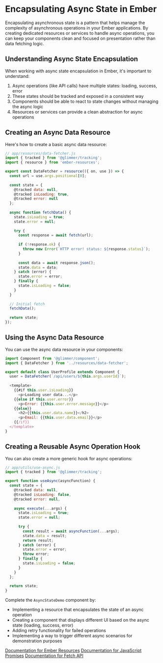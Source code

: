 # Encapsulating Async State in Ember

Encapsulating asynchronous state is a pattern that helps manage the complexity of asynchronous operations in your Ember applications. By creating dedicated resources or services to handle async operations, you can keep your components clean and focused on presentation rather than data fetching logic.

## Understanding Async State Encapsulation

When working with async state encapsulation in Ember, it's important to understand:

1. Async operations (like API calls) have multiple states: loading, success, error
2. These states should be tracked and exposed in a consistent way
3. Components should be able to react to state changes without managing the async logic
4. Resources or services can provide a clean abstraction for async operations

## Creating an Async Data Resource

Here's how to create a basic async data resource:

```js
// app/resources/data-fetcher.js
import { tracked } from '@glimmer/tracking';
import { resource } from 'ember-resources';

export const DataFetcher = resource(({ on, use }) => {
  const url = use.args.positional[0];
  
  const state = {
    @tracked data: null,
    @tracked isLoading: true,
    @tracked error: null
  };
  
  async function fetchData() {
    state.isLoading = true;
    state.error = null;
    
    try {
      const response = await fetch(url);
      
      if (!response.ok) {
        throw new Error(`HTTP error! status: ${response.status}`);
      }
      
      const data = await response.json();
      state.data = data;
    } catch (error) {
      state.error = error;
    } finally {
      state.isLoading = false;
    }
  }
  
  // Initial fetch
  fetchData();
  
  return state;
});
```

## Using the Async Data Resource

You can use the async data resource in your components:

```js
import Component from '@glimmer/component';
import { DataFetcher } from '../resources/data-fetcher';

export default class UserProfile extends Component {
  user = DataFetcher(`/api/users/${this.args.userId}`);
  
  <template>
    {{#if this.user.isLoading}}
      <p>Loading user data...</p>
    {{else if this.user.error}}
      <p>Error: {{this.user.error.message}}</p>
    {{else}}
      <h2>{{this.user.data.name}}</h2>
      <p>Email: {{this.user.data.email}}</p>
    {{/if}}
  </template>
}
```

## Creating a Reusable Async Operation Hook

You can also create a more generic hook for async operations:

```js
// app/utils/use-async.js
import { tracked } from '@glimmer/tracking';

export function useAsync(asyncFunction) {
  const state = {
    @tracked data: null,
    @tracked isLoading: false,
    @tracked error: null,
    
    async execute(...args) {
      state.isLoading = true;
      state.error = null;
      
      try {
        const result = await asyncFunction(...args);
        state.data = result;
        return result;
      } catch (error) {
        state.error = error;
        throw error;
      } finally {
        state.isLoading = false;
      }
    }
  };
  
  return state;
}
```

<p class="call-to-play">
  Complete the <code>AsyncStateDemo</code> component by:
  <ul>
    <li>Implementing a resource that encapsulates the state of an async operation</li>
    <li>Creating a component that displays different UI based on the async state (loading, success, error)</li>
    <li>Adding retry functionality for failed operations</li>
    <li>Implementing a way to trigger different async scenarios for demonstration purposes</li>
  </ul>
</p>

[Documentation for Ember Resources][ember-resources]
[Documentation for JavaScript Promises][mdn-promises]
[Documentation for Fetch API][mdn-fetch]

[ember-resources]: https://github.com/NullVoxPopuli/ember-resources
[mdn-promises]: https://developer.mozilla.org/en-US/docs/Web/JavaScript/Reference/Global_Objects/Promise
[mdn-fetch]: https://developer.mozilla.org/en-US/docs/Web/API/Fetch_API
